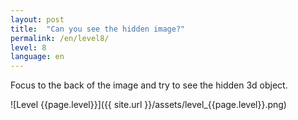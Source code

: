 ```yaml
---
layout: post
title:  "Can you see the hidden image?"
permalink: /en/level8/
level: 8
language: en
---
```

Focus to the back of the image and try to see the hidden 3d object.

![Level {{page.level}}]({{ site.url }}/assets/level_{{page.level}}.png)